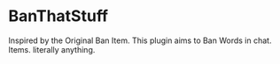 # BanThatStuff
Inspired by the Original Ban Item. This plugin aims to Ban Words in chat. Items. literally anything. 
